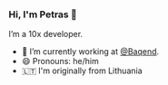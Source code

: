 ### Hi, I'm Petras 👋

I’m a 10x developer.

- 📱  I’m currently working at [@Baqend](https://www.speedkit.com/).
- 😄  Pronouns: he/him
- 🇱🇹  I'm originally from Lithuania
